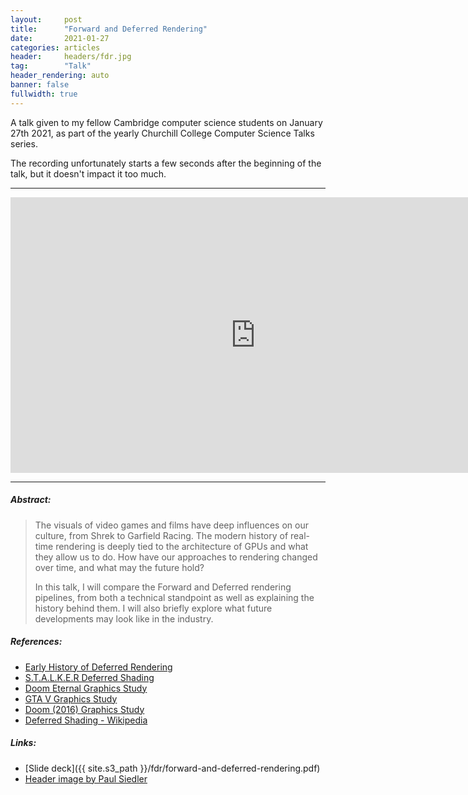 ```yaml
---
layout:     post
title:      "Forward and Deferred Rendering"
date:       2021-01-27
categories: articles
header:     headers/fdr.jpg
tag:        "Talk"
header_rendering: auto
banner: false
fullwidth: true
---
```


A talk given to my fellow Cambridge computer science students on January 27th 2021, as part of the yearly Churchill College Computer Science Talks series.

The recording unfortunately starts a few seconds after the beginning of the talk, but it doesn't impact it too much.

---

<div class="videoWrapper" style="text-align: center;">
  <iframe width="784" height="441" src="https://www.youtube.com/embed/n5OiqJP2f7w" title="YouTube video player" frameborder="0" allow="accelerometer; autoplay; clipboard-write; encrypted-media; gyroscope; picture-in-picture" allowfullscreen></iframe>
</div>

---

##### Abstract:

> The visuals of video games and films have deep influences on our culture, from Shrek to Garfield Racing. The modern history of real-time rendering is deeply tied to the architecture of GPUs and what they allow us to do. How have our approaches to rendering changed over time, and what may the future hold?
>
> In this talk, I will compare the Forward and Deferred rendering pipelines, from both a technical standpoint as well as explaining the history behind them. I will also briefly explore what future developments may look like in the industry.

##### References:

- [Early History of Deferred Rendering](https://sites.google.com/site/richgel99/home)
- [S.T.A.L.K.E.R Deferred Shading](https://developer.nvidia.com/gpugems/gpugems2/part-ii-shading-lighting-and-shadows/chapter-9-deferred-shading-stalker)
- [Doom Eternal Graphics Study](https://simoncoenen.com/blog/programming/graphics/DoomEternalStudy.html)
- [GTA V Graphics Study](http://www.adriancourreges.com/blog/2015/11/02/gta-v-graphics-study/")
- [Doom (2016) Graphics Study](http://www.adriancourreges.com/blog/2016/09/09/doom-2016-graphics-study/)
- [Deferred Shading - Wikipedia](https://en.wikipedia.org/wiki/Deferred_shading)

##### Links:

- [Slide deck]({{ site.s3_path }}/fdr/forward-and-deferred-rendering.pdf)
- [Header image by Paul Siedler](https://www.artstation.com/artwork/BR3rl)
